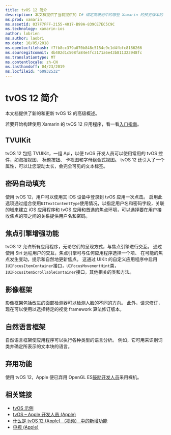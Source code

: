 ```yaml
---
title: tvOS 12 简介
description: 本文档提供了当前提供的 C# 绑定高级别中的哪些 Xamarin 的预览版本的 tvOS 12 的新增和更新功能的概述。
ms.prod: xamarin
ms.assetid: 037F7FFF-2155-4017-B99A-839CE7EC5C9C
ms.technology: xamarin-ios
author: lobrien
ms.author: laobri
ms.date: 10/05/2018
ms.openlocfilehash: f7fb8cc379a070b848c5154c9c1d4fbfc8186266
ms.sourcegitcommit: 4b402d1c508fa84e4fc3171a6e43b811323948fc
ms.translationtype: MT
ms.contentlocale: zh-CN
ms.lasthandoff: 04/23/2019
ms.locfileid: "60932532"
---
```

# <a name="introduction-to-tvos-12"></a>tvOS 12 简介

本文档提供了新的和更新 tvOS 12 的高级概述。

若要开始构建使用 Xamarin 的 tvOS 12 应用程序，看一看[入门指南](~/ios/platform/introduction-to-ios12/get-started.md)。

## <a name="tvuikit"></a>TVUIKit

tvOS 12 包括 TVUIKit，一组 Api，以便 tvOS 开发人员可以使用常用的 tvOS 控件，如海报视图、 标题按钮、 卡视图和字母组合式视图。 tvOS 12 还引入了一个属性，可以让您滚动太长，会完全可见的文本标签。

## <a name="password-autofill"></a>密码自动填充

使用 tvOS 12，用户可以使用其 iOS 设备中登录到 tvOS 应用一次点击。 启用此选项通过组合使用`UITextContentType`使用情况，以指定用户名和密码字段，关联的域来建立 iOS 应用程序和 tvOS 应用和首选的焦点环境，可以选择要在用户接收焦点的项之间的关系提供用户名和密码。

## <a name="focus-engine-enhancements"></a>焦点引擎增强功能

tvOS 12 允许所有应用程序，无论它们的呈现方式，与焦点引擎进行交互。 通过使用 Siri 远程用户的交互，焦点引擎可与任何应用程序选择一个项、 在可能的焦点发生变动，提示和自然地更新焦点。 这通过 UIKit 的自定义应用程序中启用`IUIFocusItemContainer`接口，`UIFocusMovementHint`类，`IUIFocusItemScrollableContainer`接口，其他相关的类和方法。

## <a name="vision-framework"></a>影像框架

影像框架包括改进的面部检测器可以检测人脸的不同的方向。 此外，请求修订，现在可以使用以选择特定的视觉 framework 算法修订版本。

## <a name="natural-language-framework"></a>自然语言框架

自然语言框架使应用程序可以执行各种类型的语言分析。 例如，它可用来识别词类并确定所表示的文本块的语言。

## <a name="deprecations"></a>弃用功能

使用 tvOS 12，Apple 便已弃用 OpenGL ES[鼓励开发人员](https://developer.apple.com/tvos/whats-new/)采用裸机。

## <a name="related-links"></a>相关链接

- [tvOS 示例](https://developer.xamarin.com/samples/tvos/all/)
- [tvOS – Apple 开发人员 (Apple)](https://developer.apple.com/tvos/)
- [什么是 tvOS 12 (Apple) （视频） 中的新增功能](https://developer.apple.com/videos/play/wwdc2018/208/)
- [电视 (Apple)](https://www.apple.com/tv/)